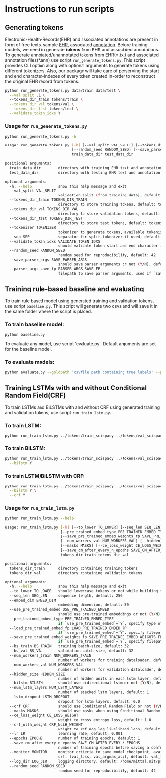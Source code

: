 # Instructions to run scripts

## Generating tokens

Electronic-Health-Records(EHR) and associated annotations are present in form of free texts,
sample [EHR](https://github.com/nitinkmittal/ner_ehr/blob/lstm/data/train/100035.txt), associated [annotation](https://github.com/nitinkmittal/ner_ehr/blob/lstm/data/train/100035.ann).
Before training models, we need to generate **tokens** from EHR and associated annotations. To generate annotated/unannotated tokens from EHR(\*.txt) and associated annotation files(\*.ann) use script `run_generate_tokens.py`. This script provides CLI option along with optional arguments to generate tokens using different tokenizers. Also, our package will take care of perserving the start and end character-indexes of every token created in-order to reconstruct the original EHR record from tokens. 

```bash
python run_generate_tokens.py data/train data/test \
  --val_split .1 \ 
  --tokens_dir_train tokens/train \
  --tokens_dir_val tokens/val \
  --tokens_dir_test tokens/test \
  --validate_token_idxs Y
```

### Usage for `run_generate_tokens.py` 
```bash
python run_generate_tokens.py -h

usage: run_generate_tokens.py [-h] [--val_split VAL_SPLIT] [--tokens_dir_train TOKENS_DIR_TRAIN] [--tokens_dir_val TOKENS_DIR_VAL] [--tokens_dir_test TOKENS_DIR_TEST] [--tokenizer TOKENIZER] [--sep SEP] [--validate_token_idxs VALIDATE_TOKEN_IDXS]
                              [--random_seed RANDOM_SEED] [--save_parser_args SAVE_PARSER_ARGS] [--parser_args_save_fp PARSER_ARGS_SAVE_FP]
                              train_data_dir test_data_dir

positional arguments:
  train_data_dir        directory with training EHR text and annotation files
  test_data_dir         directory with testing EHR text and annotation files

optional arguments:
  -h, --help            show this help message and exit
  --val_split VAL_SPLIT
                        validation split (from training data), default: 0.1
  --tokens_dir_train TOKENS_DIR_TRAIN
                        directory to store training tokens, default: tokens/train
  --tokens_dir_val TOKENS_DIR_VAL
                        directory to store validation tokens, default: tokens/val
  --tokens_dir_test TOKENS_DIR_TEST
                        directory to store test tokens, default: tokens/test
  --tokenizer TOKENIZER
                        tokenizer to generate tokens, available tokenizers: [split, nltk, scispacy], default tokenizer: nltk
  --sep SEP             separator for split tokenizer if used, default: ` `
  --validate_token_idxs VALIDATE_TOKEN_IDXS
                        should validate token start and end character indexes (sanity check) or not (Y/N), default: Y
  --random_seed RANDOM_SEED
                        random seed for reproducibility, default: 42
  --save_parser_args SAVE_PARSER_ARGS
                        should save parser arguments or not (Y/N), default: Y
  --parser_args_save_fp PARSER_ARGS_SAVE_FP
                        filepath to save parser arguments, used if `save_parser_args` is set as `Y`, default: run_generate_tokens_{current_time}_parser_args.yaml
```

## Training rule-based baseline and evaluating

To train rule based model using generated training and validation tokens, use script `baseline.py`. This script will generate two csvs and will save it in the same folder where the script is placed.

### To train baseline model:
```bash
python baseline.py
```

To evaluate any model, use script 'evaluate.py'. Default arguments are set for the baseline model.
### To evaluate models:
```bash
python evaluate.py --goldpath 'csvfile path containing true labels' --predpath 'csvfile path containing predicted labels'
```

## Training LSTMs with and without Conditional Random Field(CRF)

To train LSTMs and BiLSTMs with and without CRF using generated training and validation tokens, use script `run_train_lstm.py`.

### To train LSTM:
```bash
python run_train_lstm.py ../tokens/train_scispacy ../tokens/val_scispacy
```

### To train BiLSTM:
```bash
python run_train_lstm.py ../tokens/train_scispacy ../tokens/val_scispacy \
  --bilstm Y
```

### To train LSTM/BiLSTM with CRF:
```bash
python run_train_lstm.py ../tokens/train_scispacy ../tokens/val_scispacy \
  --bilstm Y \
  --crf Y
```

### Usage for `run_train_lstm.py`
```bash
python run_train_lstm.py --help

usage: run_train_lstm.py [-h] [--to_lower TO_LOWER] [--seq_len SEQ_LEN] [--embed_dim EMBED_DIM] [--use_pre_trained_embed USE_PRE_TRAINED_EMBED]
                         [--pre_trained_embed_type PRE_TRAINED_EMBED_TYPE] [--load_pre_trained_embed_fp LOAD_PRE_TRAINED_EMBED_FP]
                         [--save_pre_trained_embed_weights_fp SAVE_PRE_TRAINED_EMBED_WEIGHTS_FP] [--bs_train BS_TRAIN] [--bs_val BS_VAL] [--num_workers_train NUM_WORKERS_TRAIN]
                         [--num_workers_val NUM_WORKERS_VAL] [--hidden_size HIDDEN_SIZE] [--bilstm BILSTM] [--num_lstm_layers NUM_LSTM_LAYERS] [--lstm_dropout LSTM_DROPOUT] [--crf CRF]
                         [--masks MASKS] [--ce_loss_weight CE_LOSS_WEIGHT] [--crf_nllh_weight CRF_NLLH_WEIGHT] [--lr LR] [--epochs EPOCHS]
                         [--save_cm_after_every_n_epochs SAVE_CM_AFTER_EVERY_N_EPOCHS] [--monitor MONITOR] [--log_dir LOG_DIR] [--random_seed RANDOM_SEED]
                         tokens_dir_train tokens_dir_val

positional arguments:
  tokens_dir_train      directory containing training tokens
  tokens_dir_val        directory containing validation tokens

optional arguments:
  -h, --help            show this help message and exit
  --to_lower TO_LOWER   should lowercase tokens or not while building training-vocab and pre-trained embeddings (if specified) default: Y
  --seq_len SEQ_LEN     sequence length, default: 256
  --embed_dim EMBED_DIM
                        embedding dimension, default: 50
  --use_pre_trained_embed USE_PRE_TRAINED_EMBED
                        should use pre-trained embeddings or not (Y/N), default: N
  --pre_trained_embed_type PRE_TRAINED_EMBED_TYPE
                        if `use_pre_trained_embed`=`Y`, specify type of pre-trained embeddings from available pre-trained embeddings: [glove, pubmed], default: glove
  --load_pre_trained_embed_fp LOAD_PRE_TRAINED_EMBED_FP
                        if `use_pre_trained_embed`=`Y`, specify filepath for pre-trained embeddings, default: /home/mittal.nit/projects/ner_ehr/scripts/glove.6B.50d.txt
  --save_pre_trained_embed_weights_fp SAVE_PRE_TRAINED_EMBED_WEIGHTS_FP
                        if `use_pre_trained_embed`=`Y`, specify filepath to save pre-trained embedding vectors, default: /home/mittal.nit/projects/ner_ehr/scripts/embedding_weights.npy
  --bs_train BS_TRAIN   training batch-size, default: 32
  --bs_val BS_VAL       validation batch-size, default: 32
  --num_workers_train NUM_WORKERS_TRAIN
                        number of workers for training dataloader, default: 9
  --num_workers_val NUM_WORKERS_VAL
                        number of workers for validation dataloader, default: 5
  --hidden_size HIDDEN_SIZE
                        number of hidden units in each lstm layer, default: 64
  --bilstm BILSTM       should use bidirectional lstm or not (Y/N), default: N
  --num_lstm_layers NUM_LSTM_LAYERS
                        number of stacked lstm layers, default: 1
  --lstm_dropout LSTM_DROPOUT
                        dropout for lstm layers, default: 0.0
  --crf CRF             should use Conditional Random Field or not (Y/N), default: N
  --masks MASKS         should use masks when using Conditional Random Field or not (Y/N), default: N
  --ce_loss_weight CE_LOSS_WEIGHT
                        weight to cross entropy loss, default: 1.0
  --crf_nllh_weight CRF_NLLH_WEIGHT
                        weight to crf neg-log-likelihood loss, default: 0.001
  --lr LR               learning rate, default: 0.001
  --epochs EPOCHS       number of training epochs, default: 1
  --save_cm_after_every_n_epochs SAVE_CM_AFTER_EVERY_N_EPOCHS
                        number of training epochs before saving a confusion matrix , default: 1
  --monitor MONITOR     monitor criteria to save model checkpoint, available monitor criterias with crf: [val_loss, val_ce_loss, val_crf_nllh, val_argmax_acc, val_viterbi_acc], without
                        crf: [val_loss, val_argmax_acc], default: val_loss
  --log_dir LOG_DIR     logging directory, default: /home/mittal.nit/projects/ner_ehr/scripts/logs
  --random_seed RANDOM_SEED
                        random seed for reproducibility, default: 42
```